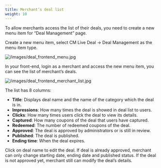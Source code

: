 ```yaml
---
title: Merchant’s deal list
weight: 10
---
```

To allow merchants access the list of their deals, you need to create a new menu item for “Deal Management” page.

Create a new menu item, select CM Live Deal -> Deal Management as the menu item type.

![/images/deal_frontend_menu.jpg](/images/deal_frontend_menu.jpg)

In your front-end, login as a merchant and access the new menu item, you can see the list of merchant’s deals.

![/images/deal_frontend_merchant_list.jpg](/images/deal_frontend_merchant_list.jpg)

The list has 8 columns:

*   **Title**: Displays deal name and the name of the category which the deal is in.
*   **Impressions**: How many times the deal is showed in deal list to users.
*   **Clicks**: How many times users click the deal to view its details.
*   **Captured**: How many coupons of the deal that users have captured.
*   **Redeemed**: The number of redeemed coupons of the deal.
*   **Approved**: The deal is approved by administrators or is still in review.
*   **Published**: The deal is published.
*   **Ending time**: When the deal expires.

Click on deal name to edit the deal. If deal is already approved, merchant can only change starting date, ending date and published status. If the deal is not approved yet, merchant still can modify the deal’s details.